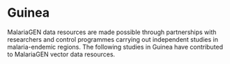 # Guinea

MalariaGEN data resources are made possible through partnerships with researchers and control programmes carrying out independent studies in malaria-endemic regions. The following studies in Guinea have contributed to MalariaGEN vector data resources.

```{tableofcontents}
```
